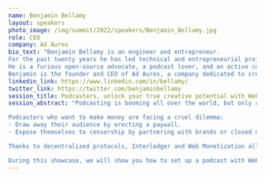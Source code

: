 ```yaml
---
name: Benjamin Bellamy
layout: speakers
photo_image: /img/summit/2022/speakers/Benjamin_Bellamy.jpg
role: CEO
company: Ad Aures
bio_text: "Benjamin Bellamy is an engineer and entrepreneur.
For the past twenty years he has led technical and entrepreneurial projects in various industries such as publishing, book distribution, online media, television and e-commerce.
He is a furious open-source advocate, a podcast lover, and an active contributor to the PodcastIndex community.
Benjamin is the founder and CEO of Ad Aures, a company dedicated to creating fair and sustainable ecosystems for the podcasting industry. In 2020, Ad Aures released Castopod, the first full-fledged open-source podcast hosting solution supporting Web Monetization."
linkedin_link: https://www.linkedin.com/in/bellamy/
twitter_link: https://twitter.com/benjaminbellamy
session_title: Podcasters, unlock your true creative potential with Web Monetization
session_abstract: "Podcasting is booming all over the world, but only a minority of podcasts are monetized.

Podcasters who want to make money are facing a cruel dilemma:
- Draw away their audience by erecting a paywall.
- Expose themselves to censorship by partnering with brands or closed distribution platforms.

Thanks to decentralized protocols, Interledger and Web Monetization allow podcasters to sell content, not their soul.

During this showcase, we will show you how to set up a podcast with Web Monetization and Castopod, an open-source podcast hosting platform. You will see that podcasting is the perfect candidate for time-based pricing."
---
```


